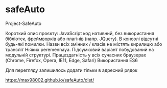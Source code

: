 # safeAuto
Project-SafeAuto

Короткий опис проєкту: 
JavaScript код нативний, без використання бібліотек, фреймворків або плагінів (напр. JQuery). 
В консолі відсутні будь-які помилки. 
Назви всіх змінних / класів не містять кирилицю або трансліт Ніяких peremennaya. 
Підсумковий варіант побудований на модульній структурі. 
Працездатність у всіх сучасних браузерах (Chrome, Firefox, Opera, IE11, Edge, Safari) 
Використання ES6

Для перегляду залишилось додати тільки в адресний рядок

https://max98002.github.io/safeAuto/dist/
